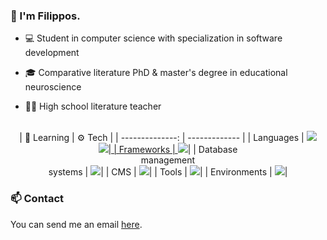 ### 👋 I'm Filippos.

* 💻 Student in computer science with specialization in software development

* 🎓 Comparative literature PhD & master's degree in educational neuroscience

* 👨‍🏫 High school literature teacher
<br>
<center>| 🌱 Learning   | ⚙️ Tech |
| --------------: | ------------- |
| Languages     | <a href="https://skillicons.dev"><img src="https://skillicons.dev/icons?i=cs,py,java,js" /></a> <br ><a href="https://skillicons.dev"><img src="https://skillicons.dev/icons?i=php,html,css"/>|
| Frameworks | <a href="https://skillicons.dev"><img src="https://skillicons.dev/icons?i=dotnet" /></a>|
| Database <br> management <br> systems | <a href="https://skillicons.dev"><img src="https://skillicons.dev/icons?i=mysql,postgres,mongodb" /></a>|
| CMS           | <a href="https://skillicons.dev"><img src="https://skillicons.dev/icons?i=wordpress" /></a>|
| Tools         | <a href="https://skillicons.dev"><img src="https://skillicons.dev/icons?i=vscode,visualstudio,pycharm,eclipse" /></a>|
| Environments  | <a href="https://skillicons.dev"><img src="https://skillicons.dev/icons?i=linux,windows" /></a>|</center>

### 📫 Contact

You can send me an email <a href="mailto:filippos29@hotmail.com">here</a>.

